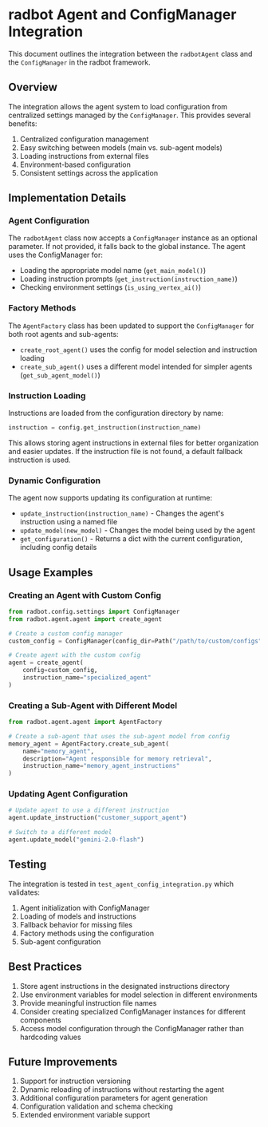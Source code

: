 # radbot Agent and ConfigManager Integration

This document outlines the integration between the `radbotAgent` class and the `ConfigManager` in the radbot framework.

## Overview

The integration allows the agent system to load configuration from centralized settings managed by the `ConfigManager`. This provides several benefits:

1. Centralized configuration management
2. Easy switching between models (main vs. sub-agent models)
3. Loading instructions from external files
4. Environment-based configuration 
5. Consistent settings across the application

## Implementation Details

### Agent Configuration

The `radbotAgent` class now accepts a `ConfigManager` instance as an optional parameter. If not provided, it falls back to the global instance. The agent uses the ConfigManager for:

- Loading the appropriate model name (`get_main_model()`)
- Loading instruction prompts (`get_instruction(instruction_name)`)
- Checking environment settings (`is_using_vertex_ai()`)

### Factory Methods

The `AgentFactory` class has been updated to support the `ConfigManager` for both root agents and sub-agents:

- `create_root_agent()` uses the config for model selection and instruction loading
- `create_sub_agent()` uses a different model intended for simpler agents (`get_sub_agent_model()`)

### Instruction Loading

Instructions are loaded from the configuration directory by name:

```python
instruction = config.get_instruction(instruction_name)
```

This allows storing agent instructions in external files for better organization and easier updates. If the instruction file is not found, a default fallback instruction is used.

### Dynamic Configuration

The agent now supports updating its configuration at runtime:

- `update_instruction(instruction_name)` - Changes the agent's instruction using a named file
- `update_model(new_model)` - Changes the model being used by the agent
- `get_configuration()` - Returns a dict with the current configuration, including config details

## Usage Examples

### Creating an Agent with Custom Config

```python
from radbot.config.settings import ConfigManager
from radbot.agent.agent import create_agent

# Create a custom config manager
custom_config = ConfigManager(config_dir=Path("/path/to/custom/configs"))

# Create agent with the custom config
agent = create_agent(
    config=custom_config,
    instruction_name="specialized_agent"
)
```

### Creating a Sub-Agent with Different Model

```python
from radbot.agent.agent import AgentFactory

# Create a sub-agent that uses the sub-agent model from config
memory_agent = AgentFactory.create_sub_agent(
    name="memory_agent",
    description="Agent responsible for memory retrieval",
    instruction_name="memory_agent_instructions"
)
```

### Updating Agent Configuration

```python
# Update agent to use a different instruction
agent.update_instruction("customer_support_agent")

# Switch to a different model
agent.update_model("gemini-2.0-flash")
```

## Testing

The integration is tested in `test_agent_config_integration.py` which validates:

1. Agent initialization with ConfigManager
2. Loading of models and instructions
3. Fallback behavior for missing files
4. Factory methods using the configuration
5. Sub-agent configuration

## Best Practices

1. Store agent instructions in the designated instructions directory
2. Use environment variables for model selection in different environments
3. Provide meaningful instruction file names
4. Consider creating specialized ConfigManager instances for different components
5. Access model configuration through the ConfigManager rather than hardcoding values

## Future Improvements

1. Support for instruction versioning
2. Dynamic reloading of instructions without restarting the agent
3. Additional configuration parameters for agent generation
4. Configuration validation and schema checking
5. Extended environment variable support